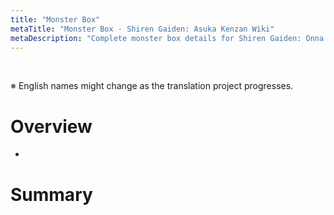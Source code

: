 ```yaml
---
title: "Monster Box"
metaTitle: "Monster Box - Shiren Gaiden: Asuka Kenzan Wiki"
metaDescription: "Complete monster box details for Shiren Gaiden: Onna Kenshi Asuka Kenzan!"
---
```


<br/>

<span class="redText">※ English names might change as the translation project progresses.</span>

# Overview

- 

# Summary
